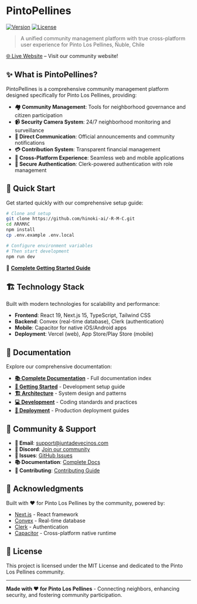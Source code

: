 # PintoPellines

[![Version](https://img.shields.io/badge/version-1.0.0-blue.svg)](https://github.com/hinoki-ai/-R-M-C)
[![License](https://img.shields.io/badge/license-MIT-green.svg)](LICENSE)

> A unified community management platform with true cross-platform user experience for Pinto Los Pellines, Ñuble, Chile

[🌐 Live Website](https://pintopellines.vercel.app/) – Visit our community website!

## ✨ What is PintoPellines?

PintoPellines is a comprehensive community management platform designed specifically for Pinto Los Pellines, providing:

- **🏘️ Community Management**: Tools for neighborhood governance and citizen participation
- **📹 Security Camera System**: 24/7 neighborhood monitoring and surveillance
- **📢 Direct Communication**: Official announcements and community notifications
- **💳 Contribution System**: Transparent financial management
- **📱 Cross-Platform Experience**: Seamless web and mobile applications
- **🔐 Secure Authentication**: Clerk-powered authentication with role management

## 🚀 Quick Start

Get started quickly with our comprehensive setup guide:

```bash
# Clone and setup
git clone https://github.com/hinoki-ai/-R-M-C.git
cd ΛRΛMΛC
npm install
cp .env.example .env.local

# Configure environment variables
# Then start development
npm run dev
```

📖 **[Complete Getting Started Guide](docs/getting-started/README.md)**

## 🏗️ Technology Stack

Built with modern technologies for scalability and performance:

- **Frontend**: React 19, Next.js 15, TypeScript, Tailwind CSS
- **Backend**: Convex (real-time database), Clerk (authentication)
- **Mobile**: Capacitor for native iOS/Android apps
- **Deployment**: Vercel (web), App Store/Play Store (mobile)

## 📖 Documentation

Explore our comprehensive documentation:

- **[📚 Complete Documentation](docs/README.md)** - Full documentation index
- **[🚀 Getting Started](docs/getting-started/README.md)** - Development setup guide
- **[🏗️ Architecture](docs/architecture/README.md)** - System design and patterns
- **[💻 Development](docs/development/README.md)** - Coding standards and practices
- **[🚀 Deployment](docs/deployment/README.md)** - Production deployment guides

## 🤝 Community & Support

- **📧 Email**: [support@juntadevecinos.com](mailto:support@juntadevecinos.com)
- **💬 Discord**: [Join our community](https://discord.gg/hinoki-ai)
- **🐛 Issues**: [GitHub Issues](https://github.com/hinoki-ai/-R-M-C/issues)
- **📚 Documentation**: [Complete Docs](docs/README.md)
- **🤝 Contributing**: [Contributing Guide](docs/contributing/README.md)

## 🙏 Acknowledgments

Built with ❤️ for Pinto Los Pellines by the community, powered by:

- [Next.js](https://nextjs.org/) - React framework
- [Convex](https://convex.dev/) - Real-time database
- [Clerk](https://clerk.com/) - Authentication
- [Capacitor](https://capacitorjs.com/) - Cross-platform native runtime

## 📄 License

This project is licensed under the MIT License and dedicated to the Pinto Los Pellines community.

---

**Made with ❤️ for Pinto Los Pellines** - Connecting neighbors, enhancing security, and fostering community participation.
